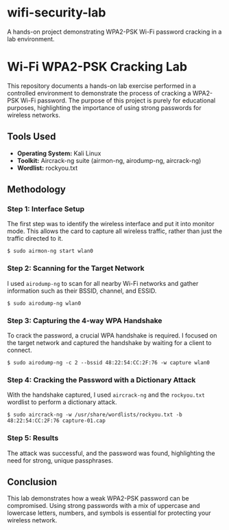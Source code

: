 # wifi-security-lab
A hands-on project demonstrating WPA2-PSK Wi-Fi password cracking in a lab environment.
# Wi-Fi WPA2-PSK Cracking Lab

This repository documents a hands-on lab exercise performed in a controlled environment to demonstrate the process of cracking a WPA2-PSK Wi-Fi password. The purpose of this project is purely for educational purposes, highlighting the importance of using strong passwords for wireless networks.

## Tools Used

-   **Operating System:** Kali Linux
-   **Toolkit:** Aircrack-ng suite (airmon-ng, airodump-ng, aircrack-ng)
-   **Wordlist:** rockyou.txt

## Methodology

### Step 1: Interface Setup

The first step was to identify the wireless interface and put it into monitor mode. This allows the card to capture all wireless traffic, rather than just the traffic directed to it.

`$ sudo airmon-ng start wlan0`

### Step 2: Scanning for the Target Network

I used `airodump-ng` to scan for all nearby Wi-Fi networks and gather information such as their BSSID, channel, and ESSID.

`$ sudo airodump-ng wlan0`

### Step 3: Capturing the 4-way WPA Handshake

To crack the password, a crucial WPA handshake is required. I focused on the target network and captured the handshake by waiting for a client to connect.

`$ sudo airodump-ng -c 2 --bssid 48:22:54:CC:2F:76 -w capture wlan0`

### Step 4: Cracking the Password with a Dictionary Attack

With the handshake captured, I used `aircrack-ng` and the `rockyou.txt` wordlist to perform a dictionary attack.

`$ sudo aircrack-ng -w /usr/share/wordlists/rockyou.txt -b 48:22:54:CC:2F:76 capture-01.cap`

### Step 5: Results

The attack was successful, and the password was found, highlighting the need for strong, unique passphrases.


## Conclusion

This lab demonstrates how a weak WPA2-PSK password can be compromised. Using strong passwords with a mix of uppercase and lowercase letters, numbers, and symbols is essential for protecting your wireless network.

